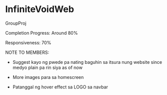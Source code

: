 # InfiniteVoidWeb
GroupProj

Completion Progress: Around 80%

Responsiveness: 70% 

NOTE TO MEMBERS:
- Suggest kayo ng pwede pa nating baguhin sa itsura nung website since medyo plain pa rin siya as of now
- More images para sa homescreen

- Patanggal ng hover effect sa LOGO sa navbar